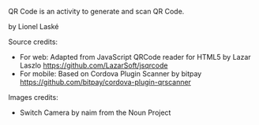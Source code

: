 
QR Code is an activity to generate and scan QR Code.

by Lionel Laské

Source credits:
- For web: Adapted from JavaScript QRCode reader for HTML5 by Lazar Laszlo https://github.com/LazarSoft/jsqrcode
- For mobile: Based on Cordova Plugin Scanner by bitpay https://github.com/bitpay/cordova-plugin-qrscanner

Images credits:
- Switch Camera by naim from the Noun Project

